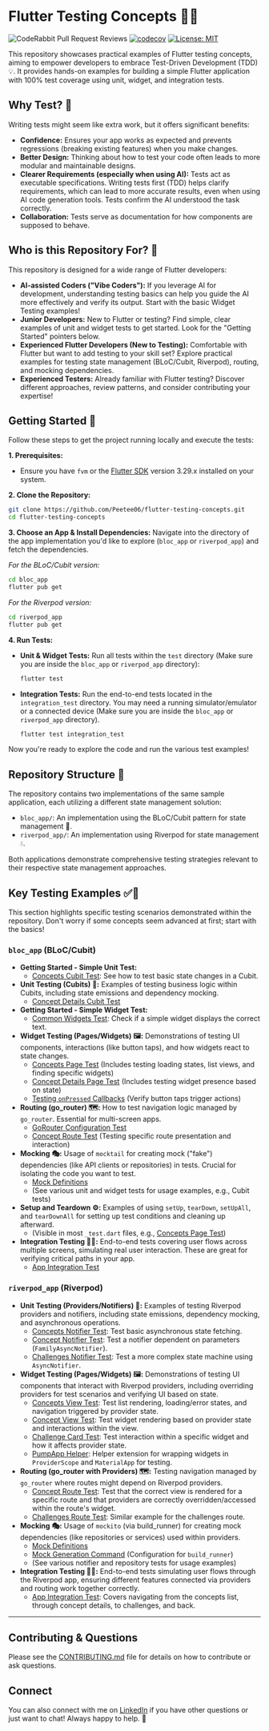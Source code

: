 # Flutter Testing Concepts 🧪🎯

![CodeRabbit Pull Request Reviews](https://img.shields.io/coderabbit/prs/github/Peetee06/flutter-testing-concepts?utm_source=oss&utm_medium=github&utm_campaign=Peetee06%2Fflutter-testing-concepts&labelColor=171717&color=FF570A&link=https%3A%2F%2Fcoderabbit.ai&label=CodeRabbit+Reviews)
[![codecov](https://codecov.io/github/Peetee06/flutter-testing-concepts/graph/badge.svg?token=OLSRHUU808)](https://codecov.io/github/Peetee06/flutter-testing-concepts)
[![License: MIT](https://img.shields.io/badge/License-MIT-yellow.svg)](LICENSE)

This repository showcases practical examples of Flutter testing concepts, aiming to empower developers to embrace Test-Driven Development (TDD) 💡. It provides hands-on examples for building a simple Flutter application with 100% test coverage using unit, widget, and integration tests.

## Why Test? 🤔

Writing tests might seem like extra work, but it offers significant benefits:

* **Confidence:** Ensures your app works as expected and prevents regressions (breaking existing features) when you make changes.
* **Better Design:** Thinking about how to test your code often leads to more modular and maintainable designs.
* **Clearer Requirements (especially when using AI):** Tests act as executable specifications. Writing tests first (TDD) helps clarify requirements, which can lead to more accurate results, even when using AI code generation tools. Tests confirm the AI understood the task correctly.
* **Collaboration:** Tests serve as documentation for how components are supposed to behave.

## Who is this Repository For? 👥

This repository is designed for a wide range of Flutter developers:

* **AI-assisted Coders ("Vibe Coders"):** If you leverage AI for development, understanding testing basics can help you guide the AI more effectively and verify its output. Start with the basic Widget Testing examples!
* **Junior Developers:** New to Flutter or testing? Find simple, clear examples of unit and widget tests to get started. Look for the "Getting Started" pointers below.
* **Experienced Flutter Developers (New to Testing):** Comfortable with Flutter but want to add testing to your skill set? Explore practical examples for testing state management (BLoC/Cubit, Riverpod), routing, and mocking dependencies.
* **Experienced Testers:** Already familiar with Flutter testing? Discover different approaches, review patterns, and consider contributing your expertise!

## Getting Started 🚀

Follow these steps to get the project running locally and execute the tests:

**1. Prerequisites:**

* Ensure you have `fvm` or the [Flutter SDK](https://docs.flutter.dev/get-started/install) version 3.29.x installed on your system.

**2. Clone the Repository:**

   ```bash
   git clone https://github.com/Peetee06/flutter-testing-concepts.git
   cd flutter-testing-concepts
   ```

**3. Choose an App & Install Dependencies:**
   Navigate into the directory of the app implementation you'd like to explore (`bloc_app` or `riverpod_app`) and fetch the dependencies.

   *For the BLoC/Cubit version:*

   ```bash
   cd bloc_app
   flutter pub get
   ```

   *For the Riverpod version:*

   ```bash
   cd riverpod_app
   flutter pub get 
   ```

**4. Run Tests:**

* **Unit & Widget Tests:** Run all tests within the `test` directory (Make sure you are inside the `bloc_app` or `riverpod_app` directory):

  ```bash
  flutter test
  ```

* **Integration Tests:** Run the end-to-end tests located in the `integration_test` directory. You may need a running simulator/emulator or a connected device (Make sure you are inside the `bloc_app` or `riverpod_app` directory).

  ```bash
  flutter test integration_test
  ```

Now you're ready to explore the code and run the various test examples!

## Repository Structure 📁

The repository contains two implementations of the same sample application, each utilizing a different state management solution:

* `bloc_app/`: An implementation using the BLoC/Cubit pattern for state management 🧱.
* `riverpod_app/`: An implementation using Riverpod for state management 💧.

Both applications demonstrate comprehensive testing strategies relevant to their respective state management approaches.

## Key Testing Examples ✅🔬

This section highlights specific testing scenarios demonstrated within the repository. Don't worry if some concepts seem advanced at first; start with the basics!

### `bloc_app` (BLoC/Cubit)

* **Getting Started - Simple Unit Test:**
  * [Concepts Cubit Test](bloc_app/test/features/concepts/cubit/concepts_cubit_test.dart): See how to test basic state changes in a Cubit.
* **Unit Testing (Cubits) 🧩:** Examples of testing business logic within Cubits, including state emissions and dependency mocking.
  * [Concept Details Cubit Test](bloc_app/test/features/concept/cubit/concept_cubit_test.dart)
* **Getting Started - Simple Widget Test:**
  * [Common Widgets Test](bloc_app/test/common/widgets/app_bar_test.dart): Check if a simple widget displays the correct text.
* **Widget Testing (Pages/Widgets) 🖼️:** Demonstrations of testing UI components, interactions (like button taps), and how widgets react to state changes.
  * [Concepts Page Test](bloc_app/test/features/concepts/view/concepts_page_test.dart) (Includes testing loading states, list views, and finding specific widgets)
  * [Concept Details Page Test](bloc_app/test/features/concept/view/concept_page_test.dart) (Includes testing widget presence based on state)
  * [Testing `onPressed` Callbacks](bloc_app/test/features/challenges/challenge/view/widgets/answer_button_test.dart) (Verify button taps trigger actions)
* **Routing (go_router) 🗺️:** How to test navigation logic managed by `go_router`. Essential for multi-screen apps.
  * [GoRouter Configuration Test](bloc_app/test/routing/go_router_test.dart)
  * [Concept Route Test](bloc_app/test/features/concept/concept_route_test.dart) (Testing specific route presentation and interaction)
* **Mocking 🎭:** Usage of `mocktail` for creating mock ("fake") dependencies (like API clients or repositories) in tests. Crucial for isolating the code you want to test.
  * [Mock Definitions](bloc_app/test/mocks.dart)
  * (See various unit and widget tests for usage examples, e.g., Cubit tests)
* **Setup and Teardown ⚙️:** Examples of using `setUp`, `tearDown`, `setUpAll`, and `tearDownAll` for setting up test conditions and cleaning up afterward.
  * (Visible in most `_test.dart` files, e.g., [Concepts Page Test](bloc_app/test/features/concepts/view/concepts_page_test.dart))
* **Integration Testing 🔗🚀:** End-to-end tests covering user flows across multiple screens, simulating real user interaction. These are great for verifying critical paths in your app.
  * [App Integration Test](bloc_app/integration_test/app_test.dart)

### `riverpod_app` (Riverpod)

* **Unit Testing (Providers/Notifiers) 🧩:** Examples of testing Riverpod providers and notifiers, including state emissions, dependency mocking, and asynchronous operations.
  * [Concepts Notifier Test](riverpod_app/test/features/concepts/concepts_notifier_test.dart): Test basic asynchronous state fetching.
  * [Concept Notifier Test](riverpod_app/test/features/concept/concept_notifier_test.dart): Test a notifier dependent on parameters (`FamilyAsyncNotifier`).
  * [Challenges Notifier Test](riverpod_app/test/features/challenges/challenges_notifier_test.dart): Test a more complex state machine using `AsyncNotifier`.
* **Widget Testing (Pages/Widgets) 🖼️:** Demonstrations of testing UI components that interact with Riverpod providers, including overriding providers for test scenarios and verifying UI based on state.
  * [Concepts View Test](riverpod_app/test/features/concepts/view/concepts_view_test.dart): Test list rendering, loading/error states, and navigation triggered by provider state.
  * [Concept View Test](riverpod_app/test/features/concept/view/concept_view_test.dart): Test widget rendering based on provider state and interactions within the view.
  * [Challenge Card Test](riverpod_app/test/features/challenges/view/widgets/challenge_card_test.dart): Test interaction within a specific widget and how it affects provider state.
  * [PumpApp Helper](riverpod_app/test/helpers/pump_app.dart): Helper extension for wrapping widgets in `ProviderScope` and `MaterialApp` for testing.
* **Routing (go_router with Providers) 🗺️:** Testing navigation managed by `go_router` where routes might depend on Riverpod providers.
  * [Concept Route Test](riverpod_app/test/features/concept/concept_route_test.dart): Test that the correct view is rendered for a specific route and that providers are correctly overridden/accessed within the route's widget.
  * [Challenges Route Test](riverpod_app/test/features/challenges/challenges_route_test.dart): Similar example for the challenges route.
* **Mocking 🎭:** Usage of `mockito` (via build_runner) for creating mock dependencies (like repositories or services) used within providers.
  * [Mock Definitions](riverpod_app/test/mocks.dart)
  * [Mock Generation Command](riverpod_app/build.yaml) (Configuration for `build_runner`)
  * (See various notifier and repository tests for usage examples)
* **Integration Testing 🔗🚀:** End-to-end tests simulating user flows through the Riverpod app, ensuring different features connected via providers and routing work together correctly.
  * [App Integration Test](riverpod_app/integration_test/app_test.dart): Covers navigating from the concepts list, through concept details, to challenges, and back.

---

## Contributing & Questions

Please see the [CONTRIBUTING.md](CONTRIBUTING.md) file for details on how to contribute or ask questions.

## Connect

You can also connect with me on [LinkedIn](https://www.linkedin.com/in/peter-trost-595a27173/) if you have other questions or just want to chat! Always happy to help. 🤝
